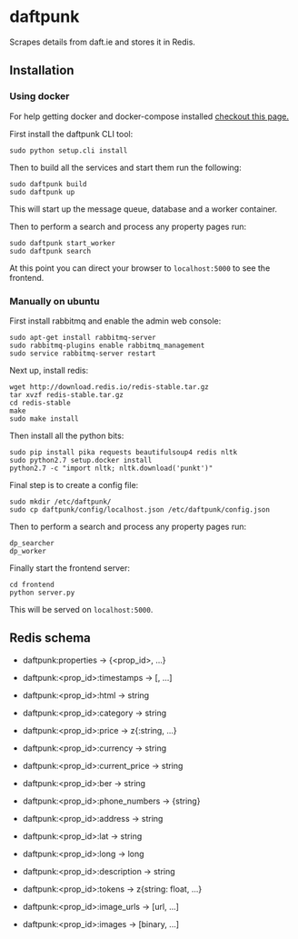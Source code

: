 # daftpunk

Scrapes details from daft.ie and stores it in Redis.

## Installation

### Using docker

For help getting docker and docker-compose installed [checkout this page.](https://docs.docker.com/compose/install/)

First install the daftpunk CLI tool:

```
sudo python setup.cli install
```

Then to build all the services and start them run the following:

```
sudo daftpunk build
sudo daftpunk up
```

This will start up the message queue, database and a worker container.

Then to perform a search and process any property pages run:

```
sudo daftpunk start_worker
sudo daftpunk search
```

At this point you can direct your browser to `localhost:5000` to see the frontend.

### Manually on ubuntu

First install rabbitmq and enable the admin web console:

```
sudo apt-get install rabbitmq-server
sudo rabbitmq-plugins enable rabbitmq_management
sudo service rabbitmq-server restart
```

Next up, install redis:
```
wget http://download.redis.io/redis-stable.tar.gz
tar xvzf redis-stable.tar.gz
cd redis-stable
make
sudo make install
```

Then install all the python bits:
```
sudo pip install pika requests beautifulsoup4 redis nltk
sudo python2.7 setup.docker install
python2.7 -c "import nltk; nltk.download('punkt')"
```

Final step is to create a config file:

```
sudo mkdir /etc/daftpunk/
sudo cp daftpunk/config/localhost.json /etc/daftpunk/config.json
```

Then to perform a search and process any property pages run:

```
dp_searcher
dp_worker
```

Finally start the frontend server:

```
cd frontend
python server.py
```

This will be served on `localhost:5000`.

## Redis schema

* daftpunk:properties -> {<prop_id>, ...}
* daftpunk:<prop_id>:timestamps -> [<timestamp>, ...]
* daftpunk:<prop_id>:html -> string
* daftpunk:<prop_id>:category -> string

* daftpunk:<prop_id>:price -> z{<timestamp>:string, ...}
* daftpunk:<prop_id>:currency -> string
* daftpunk:<prop_id>:current_price -> string
* daftpunk:<prop_id>:ber -> string
* daftpunk:<prop_id>:phone_numbers -> {string}
* daftpunk:<prop_id>:address -> string
* daftpunk:<prop_id>:lat -> string
* daftpunk:<prop_id>:long -> long
* daftpunk:<prop_id>:description -> string
* daftpunk:<prop_id>:tokens -> z{string: float, ...}
* daftpunk:<prop_id>:image_urls -> [url, ...]
* daftpunk:<prop_id>:images -> [binary, ...]
